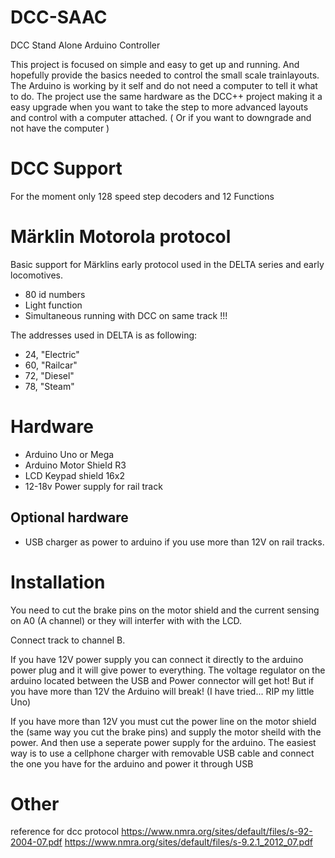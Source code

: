 # DCC-SAAC
DCC Stand Alone Arduino Controller

This project is focused on simple and easy to get up and running. And hopefully provide the basics needed to control the small scale trainlayouts. The Arduino is working by it self and do not need a computer to tell it what to do. 
The project use the same hardware as the DCC++ project making it a easy upgrade when you want to take the step to more advanced layouts and control with a computer attached. ( Or if you want to downgrade and not have the computer )

# DCC Support
For the moment only 128 speed step decoders and 12 Functions

# Märklin Motorola protocol 
Basic support for Märklins early protocol used in the DELTA series and early locomotives.
* 80 id numbers
* Light function
* Simultaneous running with DCC on same track !!!

The addresses used in DELTA is as following:
* 24, "Electric"
* 60, "Railcar"
* 72, "Diesel"
* 78, "Steam"

# Hardware
* Arduino Uno or Mega
* Arduino Motor Shield R3
* LCD Keypad shield 16x2
* 12-18v Power supply for rail track


## Optional hardware
* USB charger as power to arduino if you use more than 12V on rail tracks.

# Installation
You need to cut the brake pins on the motor shield and the current sensing on A0 (A channel) or they will interfer with with the LCD.

Connect track to channel B. 

If you have 12V power supply you can connect it directly to the arduino power plug and it will give power to everything. The voltage regulator on the arduino located between the USB and Power connector will get hot! But if you have more than 12V the Arduino will break! (I have tried... RIP my little Uno) 

If you have more than 12V you must cut the power line on the motor shield the (same way you cut the brake pins) and supply the motor sheild with the power. And then use a seperate power supply for the arduino. The easiest way is to use a cellphone charger with removable USB cable and connect the one you have for the arduino and power it through USB

# Other
reference for dcc protocol https://www.nmra.org/sites/default/files/s-92-2004-07.pdf https://www.nmra.org/sites/default/files/s-9.2.1_2012_07.pdf

